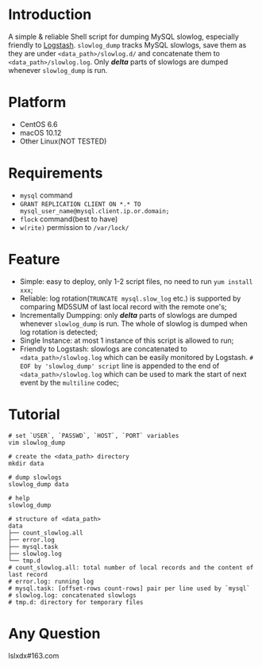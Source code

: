 # Introduction
A simple &amp; reliable Shell script for dumping MySQL slowlog, especially friendly to [Logstash](https://www.elastic.co/products/logstash).
`slowlog_dump` tracks MySQL slowlogs, save them as they are under `<data_path>/slowlog.d/` and concatenate them to `<data_path>/slowlog.log`. Only _**delta**_ parts of slowlogs are dumped whenever `slowlog_dump` is run.

# Platform
* CentOS 6.6
* macOS 10.12
* Other Linux(NOT TESTED)

# Requirements
* `mysql` command
* `GRANT REPLICATION CLIENT ON *.* TO mysql_user_name@mysql.client.ip.or.domain;`
* `flock` command(best to have)
* `w(rite)` permission to `/var/lock/`

# Feature
* Simple: easy to deploy, only 1-2 script files, no need to run `yum install xxx`;
* Reliable: log rotation(`TRUNCATE mysql.slow_log` etc.) is supported by comparing MD5SUM of last local record with the remote one's;
* Incrementally Dumpping: only _**delta**_ parts of slowlogs are dumped whenever `slowlog_dump` is run. The whole of slowlog is dumped when log rotation is detected;
* Single Instance: at most 1 instance of this script is allowed to run;
* Friendly to Logstash: slowlogs are concatenated to `<data_path>/slowlog.log` which can be easily monitored by Logstash. `# EOF by 'slowlog_dump' script` line is appended to the end of `<data_path>/slowlog.log` which can be used to mark the start of next event by the `multiline` codec;

# Tutorial
```
# set `USER`, `PASSWD`, `HOST`, `PORT` variables
vim slowlog_dump

# create the <data_path> directory
mkdir data

# dump slowlogs
slowlog_dump data

# help
slowlog_dump

# structure of <data_path>
data
├── count_slowlog.all
├── error.log
├── mysql.task
├── slowlog.log
└── tmp.d
# count_slowlog.all: total number of local records and the content of last record
# error.log: running log
# mysql.task: [offset-rows count-rows] pair per line used by `mysql` 
# slowlog.log: concatenated slowlogs
# tmp.d: directory for temporary files
```
# Any Question
lslxdx#163.com
